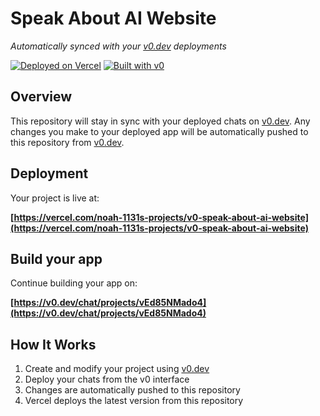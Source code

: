# Speak About AI Website

*Automatically synced with your [v0.dev](https://v0.dev) deployments*

[![Deployed on Vercel](https://img.shields.io/badge/Deployed%20on-Vercel-black?style=for-the-badge&logo=vercel)](https://vercel.com/noah-1131s-projects/v0-speak-about-ai-website)
[![Built with v0](https://img.shields.io/badge/Built%20with-v0.dev-black?style=for-the-badge)](https://v0.dev/chat/projects/vEd85NMado4)

## Overview

This repository will stay in sync with your deployed chats on [v0.dev](https://v0.dev).
Any changes you make to your deployed app will be automatically pushed to this repository from [v0.dev](https://v0.dev).

## Deployment

Your project is live at:

**[https://vercel.com/noah-1131s-projects/v0-speak-about-ai-website](https://vercel.com/noah-1131s-projects/v0-speak-about-ai-website)**

## Build your app

Continue building your app on:

**[https://v0.dev/chat/projects/vEd85NMado4](https://v0.dev/chat/projects/vEd85NMado4)**

## How It Works

1. Create and modify your project using [v0.dev](https://v0.dev)
2. Deploy your chats from the v0 interface
3. Changes are automatically pushed to this repository
4. Vercel deploys the latest version from this repository
